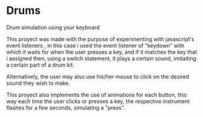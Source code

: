 # Drums
Drum simulation using your keyboard

This proyect was made with the purpose of experimenting with javascript's event listeners , in this case i used the event listener of "keydown" with which it waits for when the user presses a key, and if it matches the key that i assigned then, using a switch statement, it plays a certain sound, imitaiting a certain part of a drum kit.

Alternatively, the user may also use his/her mouse to click on the desired sound they wish to make.

This proyect also implements the use of animations for each button, this way each time the user clicks or presses a key, the respective instrument flashes for a few seconds, simulating a "press".
